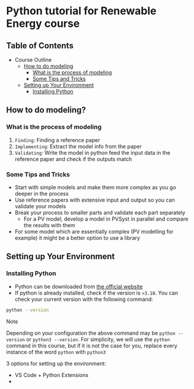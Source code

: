 # Python tutorial for Renewable Energy course

## Table of Contents

- Course Outline
  - [How to do modeling](#how-to-do-modeling)
    - [What is the process of modeling](#what-is-the-process-of-modeling)
    - [Some Tips and Tricks](#some-tips-and-tricks)
  - [Setting up Your Environment](#setting-up-your-environment)
    - [Installing Python](#installing-python)

## How to do modeling?

### What is the process of modeling

1. `Finding`: Finding a reference paper
1. `Implementing`: Extract the model info from the paper
1. `Validating`: Write the model in python feed the input data in the reference paper and check if the outputs match

### Some Tips and Tricks

- Start with simple models and make them more complex as you go deeper in the process
- Use reference papers with extensive input and output so you can validate your models
- Break your process to smaller parts and validate each part separately
  - For a PV model, develop a model in PVSyst in parallel and compare the results with them
- For some model which are essentially complex (PV modelling for example) it might be a better option to use a library

## Setting up Your Environment

### Installing Python

- Python can be downloaded from [the official website](https://www.python.org/downloads/)
- If python is already installed, check if the version is `>3.10`. You can check your current version with the following command:

```bash
python --version
```

> [!NOTE]
> Depending on your configuration the above command may be `python --version` or `python3 --version`.
> For simplicity, we will use the `python` command in this course,
> but if it is not the case for you, replace every instance of the word `python` with `python3`

3 options for setting up the environment:

- VS Code + Python Extensions
-

